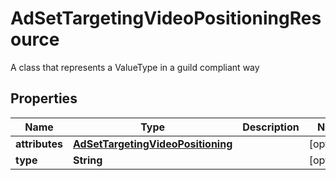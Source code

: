 

# AdSetTargetingVideoPositioningResource

A class that represents a ValueType in a guild compliant way

## Properties

| Name | Type | Description | Notes |
|------------ | ------------- | ------------- | -------------|
|**attributes** | [**AdSetTargetingVideoPositioning**](AdSetTargetingVideoPositioning.md) |  |  [optional] |
|**type** | **String** |  |  [optional] |



